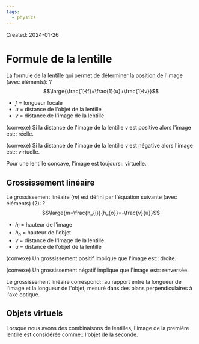 ```yaml
---
tags:
  - physics
---
```

Created: 2024-01-26

# Formule de la lentille

La formule de la lentille qui permet de déterminer la position de l'image (avec éléments):
?
$$\large{\frac{1}{f}=\frac{1}{u}+\frac{1}{v}}$$
- $f$ = longueur focale
- $u$ = distance de l'objet de la lentille
- $v$ = distance de l'image de la lentille
<!--SR:!2024-02-07,7,250-->

(convexe) Si la distance de l'image de la lentille $v$ est positive alors l'image est:: réelle.
<!--SR:!2024-02-02,2,230-->
(convexe) Si la distance de l'image de la lentille $v$ est négative alors l'image est:: virtuelle.
<!--SR:!2024-02-10,10,250-->
Pour une lentille concave, l'image est toujours:: virtuelle.
<!--SR:!2024-02-02,2,230-->

## Grossissement linéaire

Le grossissement linéaire ($m$) est défini par l'équation suivante (avec éléments) (2):
?
$$\large{m=\frac{h_{i}}{h_{o}}=-\frac{v}{u}}$$
- $h_{i}$ = hauteur de l'image
- $h_{o}$ = hauteur de l'objet
- $v$ = distance de l'image de la lentille
- $u$ = distance de l'objet de la lentille
<!--SR:!2024-02-05,5,230-->

(convexe) Un grossissement positif implique que l'image est:: droite.
<!--SR:!2024-02-09,9,250-->
(convexe) Un grossissement négatif implique que l'image est:: renversée.
<!--SR:!2024-02-01,4,270-->

Le grossissement linéaire correspond:: au rapport entre la longueur de l'image et la longueur de l'objet, mesuré dans des plans perpendiculaires à l'axe optique.


## Objets virtuels
Lorsque nous avons des combinaisons de lentilles, l'image de la première lentille est considérée comme:: l'objet de la seconde.
<!--SR:!2024-02-10,10,250-->